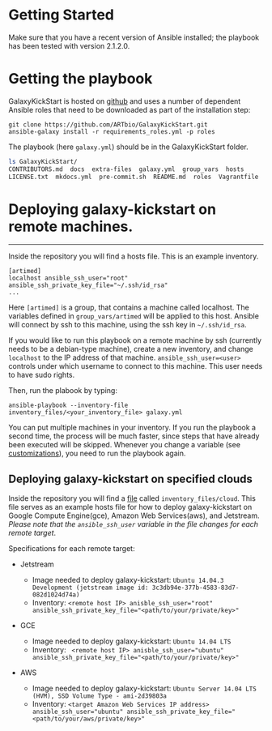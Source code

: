 # Getting Started

Make sure that you have a recent version of Ansible installed;
the playbook has been tested with version 2.1.2.0.

# Getting the playbook

[//]: # (TODO: Once we do releases, we include the submodules and hence users can just download the playbook without git)

GalaxyKickStart is hosted on
[github](https://github.com/ARTbio/GalaxyKickStart.git) and uses a number of
dependent Ansible roles that need to be downloaded as part of the installation
step:

```
git clone https://github.com/ARTbio/GalaxyKickStart.git
ansible-galaxy install -r requirements_roles.yml -p roles
```

The playbook (here `galaxy.yml`) should be in the GalaxyKickStart folder.
```bash
ls GalaxyKickStart/
CONTRIBUTORS.md  docs  extra-files  galaxy.yml  group_vars  hosts
LICENSE.txt  mkdocs.yml  pre-commit.sh  README.md  roles  Vagrantfile
```

# Deploying galaxy-kickstart on remote machines.
----

Inside the repository you will find a hosts file.
This is an example inventory.

```
[artimed]
localhost ansible_ssh_user="root" ansible_ssh_private_key_file="~/.ssh/id_rsa"
...
```

Here `[artimed]` is a group, that contains a machine called localhost.
The variables defined in `group_vars/artimed` will be applied to this host.
Ansible will connect by ssh to this machine, using the ssh key in `~/.ssh/id_rsa`.

If you would like to run this playbook on a remote machine by ssh (currently needs to be a debian-type machine),
create a new inventory, and change `localhost` to the IP address of that machine.
`ansible_ssh_user=<user>` controls under which username to connect to this machine.
This user needs to have sudo rights.

Then, run the plabook by typing:
```
ansible-playbook --inventory-file inventory_files/<your_inventory_file> galaxy.yml
```

You can put multiple machines in your inventory.
If you run the playbook a second time, the process will be much faster, since steps that have already been executed will be skipped.
Whenever you change a variable (see [customizations](customizations.md)), you need to run the playbook again.

## Deploying galaxy-kickstart on specified clouds

Inside the repository you will find a [file](https://github.com/ARTbio/GalaxyKickStart/tree/master/inventory_files/cloud) called
`inventory_files/cloud`. This file serves as an example hosts file
for how to deploy galaxy-kickstart on Google Compute Engine(gce), Amazon Web Services(aws), and Jetstream. *Please note
that the `ansible_ssh_user` variable in the file changes for each remote target*.



Specifications for each remote target:

* Jetstream
    * Image needed to deploy galaxy-kickstart:
        `Ubuntu 14.04.3 Development (jetstream image id: 3c3db94e-377b-4583-83d7-082d1024d74a)`
    *  Inventory: `<remote host IP> anisble_ssh_user="root" ansible_ssh_private_key_file="<path/to/your/private/key>"`

* GCE
    * Image needed to deploy galaxy-kickstart: `Ubuntu 14.04 LTS`
    * Inventory: ` <remote host IP> anisble_ssh_user="ubuntu" ansible_ssh_private_key_file="<path/to/your/private/key>"`

* AWS
    * Image needed to deploy galaxy-kickstart: `Ubuntu Server 14.04 LTS (HVM), SSD Volume Type - ami-2d39803a`
    * Inventory: `<target Amazon Web Services IP address> ansible_ssh_user="ubuntu" ansible_ssh_private_key_file="<path/to/your/aws/private/key>"`
